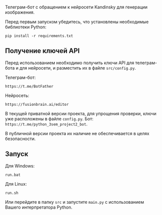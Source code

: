 Телеграм-бот с обращением к нейросети Kandinsky для генерации изображения.

Перед первым запуском убедитесь, что установлены необходимые библиотеки Python:

```pip install -r requirements.txt```

## Получение ключей API
Перед использованием необходимо получить ключи API для телеграм-бота и для нейросети, и разместить их в файле `src/config.py`.

Телеграм-бот:

`https://t.me/BotFather`

Нейросеть:

`https://fusionbrain.ai/editor`

В текущей приватной версии проекта, для упрощения проверки, ключи уже расположены в файле `config.py`. Бот: `https://t.me/python_3sem_project2_bot`.

В публичной версии проекта их наличие не обеспечивается в целях безопасности.

## Запуск
Для Windows:

```run.bat```

Для Linux:

```run.sh```

Или перейдите в папку `src` и запустите `main.py` с использованием Вашего интерпретатора Python.